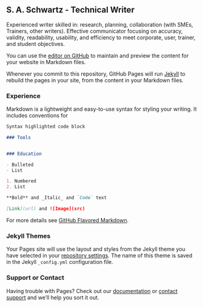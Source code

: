 ## S. A. Schwartz - Technical Writer

Experienced writer skilled in: research, planning, collaboration (with SMEs, Trainers, other writers). Effective communicator focusing on accuracy, validity, readability, usability, and efficiency to meet corporate, user, trainer, and student objectives.

You can use the [editor on GitHub](https://github.com/susschwa/techwriter/edit/master/README.md) to maintain and preview the content for your website in Markdown files.

Whenever you commit to this repository, GitHub Pages will run [Jekyll](https://jekyllrb.com/) to rebuild the pages in your site, from the content in your Markdown files.

### Experience

Markdown is a lightweight and easy-to-use syntax for styling your writing. It includes conventions for

```markdown
Syntax highlighted code block

### Tools


### Education

- Bulleted
- List

1. Numbered
2. List

**Bold** and _Italic_ and `Code` text

[Link](url) and ![Image](src)
```

For more details see [GitHub Flavored Markdown](https://guides.github.com/features/mastering-markdown/).

### Jekyll Themes

Your Pages site will use the layout and styles from the Jekyll theme you have selected in your [repository settings](https://github.com/susschwa/techwriter/settings). The name of this theme is saved in the Jekyll `_config.yml` configuration file.

### Support or Contact

Having trouble with Pages? Check out our [documentation](https://help.github.com/categories/github-pages-basics/) or [contact support](https://github.com/contact) and we’ll help you sort it out.

